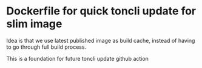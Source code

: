 # Dockerfile for quick toncli update for slim image
Idea is that we use latest published image as build cache, 
instead of having to go through full build process. 

This is a foundation for future toncli update github action
